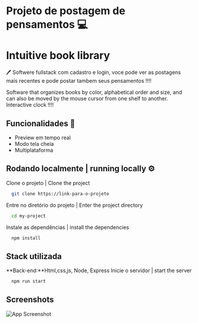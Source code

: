 # Projeto de postagem de pensamentos 💻 
# Intuitive book library
 🖊 
Softwere fullstack com cadastro e login, voce pode ver as postagens mais recentes e pode postar tambem seus pensamentos !!!!

Software that organizes books by color, alphabetical order and size, and can also be moved by the mouse cursor from one shelf to another.
Interactive clock !!!!
## Funcionalidades   💎 


- Preview em tempo real
- Modo tela cheia
- Multiplataforma


## Rodando localmente  | running locally ⚙️ 

Clone o projeto | Clone the project

```bash
  git clone https://link-para-o-projeto
```

Entre no diretório do projeto | Enter the project directory

```bash
  cd my-project
```

Instale as dependências | install the dependencies

```bash
  npm install
```

## Stack utilizada

**Back-end:**Html,css,js, Node, Express
Inicie o servidor | start the server

```bash
  npm run start
```


## Screenshots

![App Screenshot](../src/assets/vovo.png)

